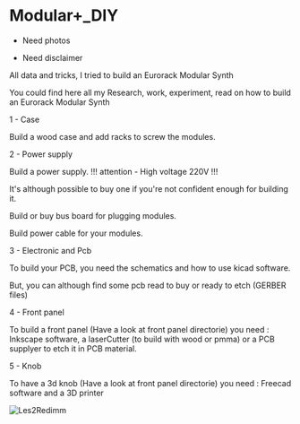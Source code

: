 # Modular+_DIY

* Need photos

* Need disclaimer

All data and tricks, I tried to build an Eurorack Modular Synth

You could find here all my Research, work, experiment, read on how to build an Eurorack Modular Synth

1 - Case

Build a wood case and add racks to screw the modules.

2 - Power supply

Build a power supply. !!! attention - High voltage 220V !!!

It's although possible to buy one if you're not confident enough for building it. 

Build or buy bus board for plugging modules.

Build power cable for your modules. 

3 - Electronic and Pcb

To build your PCB, you need the schematics and how to use kicad software.

But, you can although find some pcb read to buy or ready to etch (GERBER files)

4 - Front panel

To build a front panel (Have a look at front panel directorie) you need : Inkscape software, a laserCutter (to build with wood or pmma) or a PCB supplyer to etch it in PCB material.

5 - Knob

To have a 3d knob (Have a look at front panel directorie) you need : Freecad software and a 3D printer


![ Les2Redimm](https://github.com/dubhalley/Eurorack_Modular_DIY/assets/5200123/800972c7-5819-443b-8aee-4e67265dd3ed)
